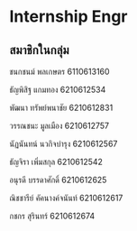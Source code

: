 # Internship Engr

## สมาชิกในกลุ่ม

ชนกชนม์ พลเกษตร 6110613160

ธัญพิสิฐ แกมทอง 6210612534

พัฒนา ทรัพย์พนาชัย 6210612831

วรรณชนะ มูลเมือง 6210612757

นัฏนันทน์ นวกิจบำรุง 6210612567

ธัญจิรา เพิ่มสกุล 6210612542

อนุรดี บรรดาศักดิ์ 6210612625

ณิชชารีย์ คัคนางค์จนันท์ 6210612617

กชกร สุรินทร์ 6210612674
